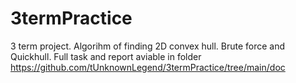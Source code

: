 # 3termPractice
3 term project. Algorihm of finding 2D convex hull. Brute force and Quickhull. Full task and report aviable in folder https://github.com/tUnknownLegend/3termPractice/tree/main/doc
